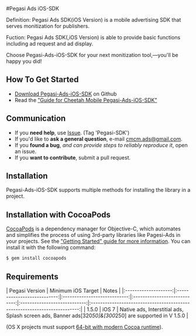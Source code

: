 #Pegasi Ads iOS-SDK



Definition: Pegasi Ads SDK(iOS Version) is a mobile advertising SDK that serves monitization for publishers. 

Fuction: Pegasi Ads SDK(,iOS Version) is able to provide basic functions including ad request and ad display.

Choose Pegasi-Ads-iOS-SDK for your next monitization tool,—you'll be happy you did!



## How To Get Started

- [Download Pegasi-Ads-iOS-SDK](https://github.com/CMAdSDK/pegasi-ios-sdk)  on Github 
- Read the ["Guide for Cheetah Mobile Pegasi-Ads-iOS-SDK" ](https://github.com/CMAdSDK/pegasi-ios-sdk/blob/master/Documents/IntergrationGuideForSDK.pdf)


## Communication

- If you **need help**, use [ Issue](https://github.com/CMAdSDK/pegasi-ios-sdk/issues). (Tag 'Pegasi-SDK')
- If you'd like to **ask a general question**, e-mail [cmcm.ads@gmail.com](mailto:cmcm.ads@gmail.com).
- If you **found a bug**, _and can provide steps to reliably reproduce it_, open an issue.
- If you **want to contribute**, submit a pull request.


## Installation
Pegasi-Ads-iOS-SDK supports multiple methods for installing the library in a project.

## Installation with CocoaPods

[CocoaPods](http://cocoapods.org) is a dependency manager for Objective-C, which automates and simplifies the process of using 3rd-party libraries like Pagesi-Ads in your projects. See the ["Getting Started" guide for more information](https://github.com/CMAdSDK/pegasi-ios-sdk/blob/master/Documents/IntergrationGuideForSDK.pdf). You can install it with the following command:

```bash
$ gem install cocoapods
```





## Requirements

| Pegasi Version | Minimum iOS Target | Notes  | 
|:--------------------:|:---------------------------:|:----------------------------:|:----------------------------:|:----------------------------:|:-------------------------------------------------------------------------:|
| 1.5.0 | iOS 7  |  Native ads,   Interstitial ads,  Splash screen ads, Banner ads[320*50]&[300*250] are supported in V 1.5.0 | 

(OS X projects must support [64-bit with modern Cocoa runtime](https://developer.apple.com/library/mac/#documentation/Cocoa/Conceptual/ObjCRuntimeGuide/Articles/ocrtVersionsPlatforms.html)).



